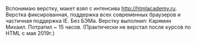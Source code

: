 Вспонимаю верстку, макет взял с интенсива http://htmlacademy.ru.
Верстка фиксированная, поддержка всех современных браузеров и частичная поддержка IE.
Без БЭМа.
Верстку выполнил: Карямин Михаил.
Потратил ~ 15 часов. (Практически не верстал после курсов по HTML c мая 2019г.)

